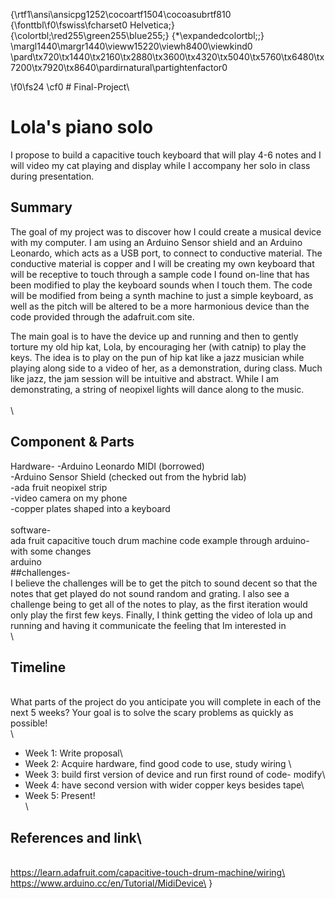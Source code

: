 {\rtf1\ansi\ansicpg1252\cocoartf1504\cocoasubrtf810
{\fonttbl\f0\fswiss\fcharset0 Helvetica;}
{\colortbl;\red255\green255\blue255;}
{\*\expandedcolortbl;;}
\margl1440\margr1440\vieww15220\viewh8400\viewkind0
\pard\tx720\tx1440\tx2160\tx2880\tx3600\tx4320\tx5040\tx5760\tx6480\tx7200\tx7920\tx8640\pardirnatural\partightenfactor0

\f0\fs24 \cf0 # Final-Project\
# Lola's piano solo

I propose to build a capacitive touch keyboard that will play 4-6 notes and I will video my cat playing and display while I accompany her solo in class during presentation. 

## Summary

The goal of my project was to discover how I could create a musical device with my computer. I am using an Arduino Sensor shield and an Arduino Leonardo, which acts as a USB port, to connect to conductive material. The conductive material is copper and I will be creating my own keyboard that will be receptive to touch through a sample code I found on-line that has been modified to play the keyboard sounds when I touch them. The code will be modified from being a synth machine to just a simple keyboard, as well as the pitch will be altered to be a more harmonious device than the code provided through the adafruit.com site. 

The main goal is to have the device up and running and then to gently torture my old hip kat, Lola, by encouraging her (with catnip) to play the keys. The idea is to play on the pun of hip kat like a jazz musician while playing along side to a video of her, as a demonstration, during class. 
Much like jazz, the jam session will be intuitive and abstract. While I am demonstrating, a string of neopixel lights will dance along to the music.
\
\
\
## Component & Parts

Hardware-
-Arduino Leonardo MIDI (borrowed)\
-Arduino Sensor Shield (checked out from the hybrid lab)\
-ada fruit neopixel strip\
-video camera on my phone\
-copper plates shaped into a keyboard\
\
software-\
ada fruit capacitive touch drum machine code example  through arduino- with some changes\
arduino \
##challenges-\
I believe the challenges will be to get the pitch to sound decent so that the notes that get played do not sound random and grating. I also see a challenge being to get all of the notes to play, as the first iteration would only play the first few keys. Finally, I think getting the video of lola up and running and having it communicate the feeling that Im interested in \
\
## Timeline
\
What parts of the project do you anticipate you will complete in each of the next 5 weeks? Your goal is to solve the scary problems as quickly as possible! \
\
- Week 1: Write proposal\
- Week 2: Acquire hardware, find good code to use, study wiring \
- Week 3: build first version of device and run first round of code- modify\
- Week 4: have second version with wider copper keys besides tape\
- Week 5: Present!\
\
## References and link\
\
https://learn.adafruit.com/capacitive-touch-drum-machine/wiring\
https://www.arduino.cc/en/Tutorial/MidiDevice\
}
